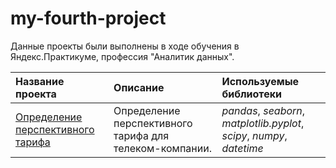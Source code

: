 
# my-fourth-project
Данные проекты были выполнены в ходе обучения в Яндекс.Практикуме, профессия "Аналитик данных".

| Название проекта | Описание | Используемые библиотеки | 
| :---------------------- | :---------------------- | :---------------------- |
| [Определение перспективного тарифа](my-fourth-project.ipynb) | Определение перспективного тарифа для телеком-компании.| *pandas*, *seaborn*, *matplotlib.pyplot*, *scipy*, *numpy*, *datetime*|
